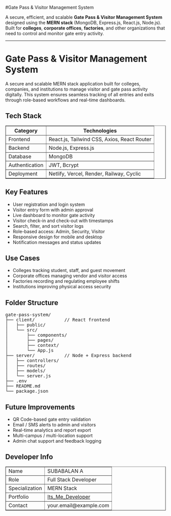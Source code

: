 #Gate Pass & Visitor Management System

A secure, efficient, and scalable **Gate Pass & Visitor Management System** designed using the **MERN stack** (MongoDB, Express.js, React.js, Node.js).  
Built for **colleges**, **corporate offices**, **factories**, and other organizations that need to control and monitor gate entry activity.

************************************************************************************************************************************


<h1>Gate Pass & Visitor Management System</h1>

<p>A secure and scalable MERN stack application built for colleges, companies, and institutions to manage visitor and gate pass activity digitally. This system ensures seamless tracking of all entries and exits through role-based workflows and real-time dashboards.</p>

<h2>Tech Stack</h2>
<table border="1" cellspacing="0" cellpadding="6">
  <tr>
    <th>Category</th>
    <th>Technologies</th>
  </tr>
  <tr>
    <td>Frontend</td>
    <td>React.js, Tailwind CSS, Axios, React Router</td>
  </tr>
  <tr>
    <td>Backend</td>
    <td>Node.js, Express.js</td>
  </tr>
  <tr>
    <td>Database</td>
    <td>MongoDB</td>
  </tr>
  <tr>
    <td>Authentication</td>
    <td>JWT, Bcrypt</td>
  </tr>
  <tr>
    <td>Deployment</td>
    <td>Netlify, Vercel, Render, Railway, Cyclic</td>
  </tr>
</table>

<h2>Key Features</h2>
<ul>
  <li>User registration and login system</li>
  <li>Visitor entry form with admin approval</li>
  <li>Live dashboard to monitor gate activity</li>
  <li>Visitor check-in and check-out with timestamps</li>
  <li>Search, filter, and sort visitor logs</li>
  <li>Role-based access: Admin, Security, Visitor</li>
  <li>Responsive design for mobile and desktop</li>
  <li>Notification messages and status updates</li>
</ul>

<h2>Use Cases</h2>
<ul>
  <li>Colleges tracking student, staff, and guest movement</li>
  <li>Corporate offices managing vendor and visitor access</li>
  <li>Factories recording and regulating employee shifts</li>
  <li>Institutions improving physical access security</li>
</ul>

<h2>Folder Structure</h2>
<pre>
gate-pass-system/
├── client/           // React frontend
│   ├── public/
│   └── src/
│       ├── components/
│       ├── pages/
│       ├── context/
│       └── App.js
├── server/           // Node + Express backend
│   ├── controllers/
│   ├── routes/
│   ├── models/
│   └── server.js
├── .env
├── README.md
└── package.json
</pre>

<h2>Future Improvements</h2>
<ul>
  <li>QR Code-based gate entry validation</li>
  <li>Email / SMS alerts to admin and visitors</li>
  <li>Real-time analytics and report export</li>
  <li>Multi-campus / multi-location support</li>
  <li>Admin chat support and feedback logging</li>
</ul>

<h2>Developer Info</h2>
<table border="1" cellspacing="0" cellpadding="6">
  <tr>
    <td>Name</td>
    <td>SUBABALAN A</td>
  </tr>
  <tr>
    <td>Role</td>
    <td>Full Stack Developer</td>
  </tr>
  <tr>
    <td>Specialization</td>
    <td>MERN Stack</td>
  </tr>
  <tr>
    <td>Portfolio</td>
    <td><a href="https://subabalan2.github.io/portfolio/">Its_Me_Developer</a></td>
  </tr>
  <tr>
    <td>Contact</td>
    <td>your.email@example.com</td>
  </tr>
</table>
